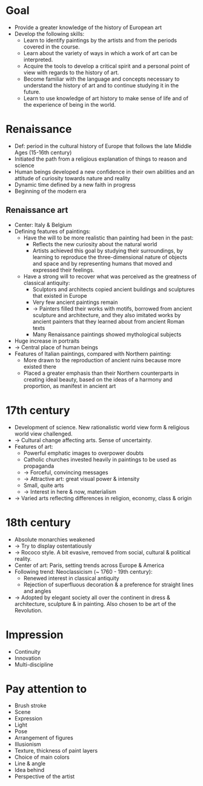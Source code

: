 # Goal
- Provide a greater knowledge of the history of European art
- Develop the following skills:
  - Learn to identify paintings by the artists and from the periods covered in the course.
  - Learn about the variety of ways in which a work of art can be interpreted.
  - Acquire the tools to develop a critical spirit and a personal point of view with regards to the history of art.
  - Become familiar with the language and concepts necessary to understand the history of art and to continue studying it in the future.
  - Learn to use knowledge of art history to make sense of life and of the experience of being in the world.

# Renaissance
- Def: period in the cultural history of Europe that follows the late Middle Ages (15-16th century)
- Initiated the path from a religious explanation of things to reason and science
- Human beings developed a new confidence in their own abilities and an attitude of curiosity towards nature and reality
- Dynamic time defined by a new faith in progress
- Beginning of the modern era
## Renaissance art
- Center: Italy & Belgium
- Defining features of paintings:
  - Have the will to be more realistic than painting had been in the past:
    - Reflects the new curiosity about the natural world
    - Artists achieved this goal by studying their surroundings, by learning to reproduce the three-dimensional nature of objects and space 
    and by representing humans that moved and expressed their feelings.
  - Have a strong will to recover what was perceived as the greatness of classical antiquity:
    - Sculptors and architects copied ancient buildings and sculptures that existed in Europe
    - Very few ancient paintings remain
    - -> Painters filled their works with motifs, borrowed from ancient sculpture and architecture,
      and they also imitated works by ancient painters that they learned about from ancient Roman texts
    - Many Renaissance paintings showed mythological subjects
- Huge increase in portraits
- -> Central place of human beings
- Features of Italian paintings, compared with Northern painting:
  - More drawn to the reproduction of ancient ruins because more existed there
  - Placed a greater emphasis than their Northern counterparts in creating ideal beauty,
  based on the ideas of a harmony and proportion, as manifest in ancient art

# 17th century
- Development of science. New rationalistic world view form & religious world view challenged.
- -> Cultural change affecting arts. Sense of uncertainty.
- Features of art:
  - Powerful emphatic images to overpower doubts
  - Catholic churches invested heavily in paintings to be used as propaganda
  - -> Forceful, convincing messages
  - -> Attractive art: great visual power & intensity
  - Small, quite arts
  - -> Interest in here & now, materialism
- -> Varied arts reflecting differences in religion, economy, class & origin

# 18th century
- Absolute monarchies weakened
- -> Try to display ostentatiously
- -> Rococo style. A bit evasive, removed from social, cultural & political reality.
- Center of art: Paris, setting trends across Europe & America
- Following trend: Neoclassicism (~ 1760 - 19th century):
  - Renewed interest in classical antiquity
  - Rejection of superfluous decoration & a preference for straight lines and angles
- -> Adopted by elegant society all over the continent in dress & architecture, sculpture & in painting.
Also chosen to be art of the Revolution.

# Impression
- Continuity
- Innovation
- Multi-discipline

# Pay attention to
- Brush stroke
- Scene
- Expression
- Light
- Pose
- Arrangement of figures
- Illusionism
- Texture, thickness of paint layers
- Choice of main colors
- Line & angle
- Idea behind
- Perspective of the artist